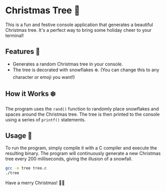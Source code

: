 # Christmas Tree 🎄

This is a fun and festive console application that generates a beautiful Christmas tree. It's a perfect way to bring some holiday cheer to your terminal!

## Features 🌟

- Generates a random Christmas tree in your console.
- The tree is decorated with snowflakes ❄️. (You can change this to any character or emoji you want!)

## How it Works ❄️

The program uses the `rand()` function to randomly place snowflakes and spaces around the Christmas tree. The tree is then printed to the console using a series of `printf()` statements.

## Usage 🎁

To run the program, simply compile it with a C compiler and execute the resulting binary. The program will continuously generate a new Christmas tree every 200 milliseconds, giving the illusion of a snowfall.

```bash
gcc -o tree tree.c
./tree
```

Have a merry Christmas! 🎅🏻